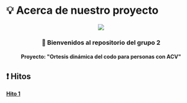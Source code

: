 # 💡 Acerca de nuestro proyecto
<p align="center">
  <img src="https://www.veterinariogatos.com/wp-content/uploads/2016/03/gato-medico-1024x575.jpg">
</p>
<h3 align="center">
👋 Bienvenidos al repositorio del grupo 2
  </h4>
  <h4 align="center">
     Proyecto: "Ortesis dinámica del codo para personas con ACV"
  </h4>
</p>

## ❗ Hitos
[**Hito 1**]([Documentacion/Hito1.md](https://github.com/Adriana-28/Biodise-o1/blob/main/Documentacion/Hito1.md))
